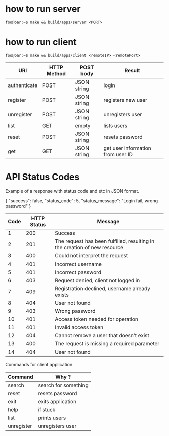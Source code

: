 # how to run server
```console
foo@bar:~$ make && build/apps/server <PORT>
```

# how to run client
```console
foo@bar:~$ make && build/apps/client <remoteIP> <remotePort>
```

|    URI       | HTTP Method |   POST body   |     Result    			   		  |
| ------------ | ----------- | ------------- | ---------------------------------- | 
| authenticate |    POST     | JSON string   | login     				   		  |
| register     |    POST     | JSON string   | registers new user		   	      |
| unregister   |    POST     | JSON string   | unregisters user  			      |
| list         |    GET      | empty         | lists users              		  |
| reset        |    POST     | JSON string   | resets password			  	      |
| get          |    GET      | JSON string   | get user information from user ID  |




# API Status Codes

Example of a response with status code and etc in JSON format.

{
  "success": false,
  "status_code": 5,
  "status_message": "Login fail, wrong password"
}

|    Code    | HTTP Status |   Message  															    |
| ---------- | ----------- | -------------------------------------------------------------------------- |
|    1       | 200         |  Success  															 	    |  	
|    2       | 201         |  The request has been fulfilled, resulting in the creation of new resource |
|    3       | 400         |  Could not interpret the request      										|
|    4       | 401         |  Incorrect username 			 								 			|
|    5       | 401         |  Incorrect password      		 								 			|
|    6       | 403         |  Request denied, client not logged in     		 		  					|
|    7       | 409         |  Registration declined, username already exists   		  				    |
|    8       | 404         |  User not found								   		  					|
|    9       | 403         |  Wrong password    													    |
|    10      | 401         |  Access token needed for operation 										|	
|    11      | 401         |  Invalid access token														|
|    12      | 404         |  Cannot remove a user that doesn't exist									|
|    13      | 400         |  The request is missing a required parameter								|
|    14      | 404         |  User not found															|



Commands for client application

|    Command     |    Why ?         		   |
| -------------- | --------------------------- |
|    search      | search for something		   |
|    reset       | 	resets password			   |
|    exit        |  exits application		   |
|    help        |  if stuck				   |
|    list        |  prints users			   |
|    unregister  |  unregisters user		   |
